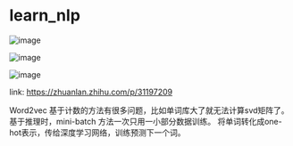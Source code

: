 # learn_nlp

![image](https://github.com/gavinloverqq/learn_nlp/assets/10271985/2fec6409-6ee9-4039-ab65-1ed5c53bdfcc)

![image](https://github.com/gavinloverqq/learn_nlp/assets/10271985/4aa3e898-9500-4f09-9e14-c738341b8b36)

![image](https://github.com/gavinloverqq/learn_nlp/assets/10271985/020cf891-7e0a-4fa7-8312-3b3385b05058)

link: https://zhuanlan.zhihu.com/p/31197209


Word2vec
基于计数的方法有很多问题，比如单词库大了就无法计算svd矩阵了。
基于推理时，mini-batch 方法一次只用一小部分数据训练。
将单词转化成one-hot表示，传给深度学习网络，训练预测下一个词。
